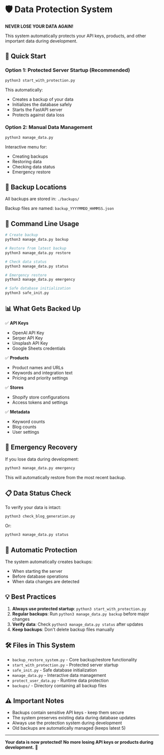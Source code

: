 # 🛡️ Data Protection System

**NEVER LOSE YOUR DATA AGAIN!**

This system automatically protects your API keys, products, and other important data during development.

## 🚀 Quick Start

### Option 1: Protected Server Startup (Recommended)
```bash
python3 start_with_protection.py
```
This automatically:
- Creates a backup of your data
- Initializes the database safely
- Starts the FastAPI server
- Protects against data loss

### Option 2: Manual Data Management
```bash
python3 manage_data.py
```
Interactive menu for:
- Creating backups
- Restoring data
- Checking data status
- Emergency restore

## 📁 Backup Locations
All backups are stored in: `./backups/`

Backup files are named: `backup_YYYYMMDD_HHMMSS.json`

## 🔧 Command Line Usage

```bash
# Create backup
python3 manage_data.py backup

# Restore from latest backup
python3 manage_data.py restore

# Check data status
python3 manage_data.py status

# Emergency restore
python3 manage_data.py emergency

# Safe database initialization
python3 safe_init.py
```

## 📊 What Gets Backed Up

✅ **API Keys**
- OpenAI API Key
- Serper API Key  
- Unsplash API Key
- Google Sheets credentials

✅ **Products**
- Product names and URLs
- Keywords and integration text
- Pricing and priority settings

✅ **Stores**
- Shopify store configurations
- Access tokens and settings

✅ **Metadata**
- Keyword counts
- Blog counts
- User settings

## 🚨 Emergency Recovery

If you lose data during development:

```bash
python3 manage_data.py emergency
```

This will automatically restore from the most recent backup.

## 📋 Data Status Check

To verify your data is intact:

```bash
python3 check_blog_generation.py
```

Or:

```bash
python3 manage_data.py status
```

## 🔄 Automatic Protection

The system automatically creates backups:
- When starting the server
- Before database operations
- When data changes are detected

## 💡 Best Practices

1. **Always use protected startup**: `python3 start_with_protection.py`
2. **Regular backups**: Run `python3 manage_data.py backup` before major changes
3. **Verify data**: Check `python3 manage_data.py status` after updates
4. **Keep backups**: Don't delete backup files manually

## 🛠️ Files in This System

- `backup_restore_system.py` - Core backup/restore functionality
- `start_with_protection.py` - Protected server startup
- `safe_init.py` - Safe database initialization
- `manage_data.py` - Interactive data management
- `protect_user_data.py` - Runtime data protection
- `backups/` - Directory containing all backup files

## ⚠️ Important Notes

- Backups contain sensitive API keys - keep them secure
- The system preserves existing data during database updates
- Always use the protection system during development
- Old backups are automatically managed (keeps latest 5)

---

**Your data is now protected! No more losing API keys or products during development.** 🎉